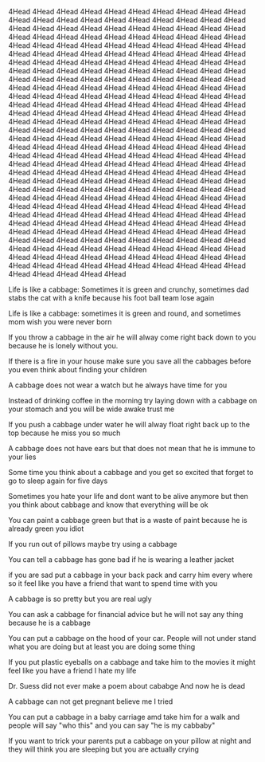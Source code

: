 4Head  4Head 4Head 4Head 4Head 4Head 4Head 4Head 4Head 4Head 4Head 4Head 4Head 4Head 4Head 4Head 4Head 4Head 4Head 4Head 4Head 4Head 4Head 4Head 4Head 4Head 4Head 4Head 4Head 4Head 4Head 4Head 4Head 4Head 4Head 4Head 4Head 4Head 4Head 4Head 4Head 4Head 4Head 4Head 4Head 4Head 4Head 4Head 4Head 4Head 4Head 4Head 4Head 4Head 4Head 4Head 4Head 4Head 4Head 4Head 4Head 4Head 4Head 4Head 4Head 4Head 4Head 4Head 4Head 4Head 4Head 4Head 4Head 4Head 4Head 4Head 4Head 4Head 4Head 4Head 4Head 4Head 4Head 4Head 4Head 4Head 4Head 4Head 4Head 4Head 4Head 4Head 4Head 4Head 4Head 4Head 4Head 4Head 4Head 4Head 4Head 4Head 4Head 4Head 4Head 4Head 4Head 4Head 4Head 4Head 4Head 4Head 4Head 4Head 4Head 4Head 4Head 4Head 4Head 4Head 4Head 4Head 4Head 4Head 4Head 4Head 4Head 4Head 4Head 4Head 4Head 4Head 4Head 4Head 4Head 4Head 4Head 4Head 4Head 4Head 4Head 4Head 4Head 4Head 4Head 4Head 4Head 4Head 4Head 4Head 4Head 4Head 4Head 4Head 4Head 4Head 4Head 4Head 4Head 4Head 4Head 4Head 4Head 4Head 4Head 4Head 4Head 4Head 4Head 4Head 4Head 4Head 4Head 4Head 4Head 4Head 4Head 4Head 4Head 4Head 4Head 4Head 4Head 4Head 4Head 4Head 4Head 4Head 4Head 4Head 4Head 4Head 4Head 4Head 4Head 4Head 4Head 4Head 4Head 4Head 4Head 4Head 4Head 4Head 4Head 4Head 4Head 4Head 4Head 4Head 4Head 4Head 4Head 4Head 4Head 4Head 4Head 4Head 4Head 4Head 4Head 4Head 4Head 4Head 4Head 4Head 4Head 4Head 4Head 4Head 4Head 4Head 4Head 4Head 4Head 4Head 4Head 4Head 4Head 4Head 4Head 4Head 4Head 4Head 4Head 4Head 4Head 4Head 4Head 4Head 4Head 4Head 4Head 4Head 4Head 4Head 4Head 4Head 4Head 4Head 4Head 4Head 4Head 4Head 4Head 4Head 4Head 4Head 4Head 4Head 4Head 4Head 4Head 4Head 4Head 4Head 4Head 4Head 4Head 4Head 4Head 4Head 4Head 4Head 4Head 4Head 4Head 4Head 4Head 4Head 4Head 4Head 4Head 4Head 4Head 4Head 4Head 4Head 4Head 4Head 4Head 4Head 4Head 4Head 4Head 4Head 4Head 4Head 4Head 4Head 4Head 4Head 4Head 4Head 4Head 


















Life is like a cabbage: Sometimes it is green and crunchy, sometimes dad stabs the cat with a knife because his foot ball team lose again

Life is like a cabbage: sometimes it is green and round, and sometimes mom wish you were never born

If you throw a cabbage in the air he will alway come right back down to you because he is lonely without you.

If there is a fire in your house make sure you save all the cabbages before you even think about finding your children

A cabbage does not wear a watch but he always have time for you

Instead of drinking coffee in the morning try laying down with a cabbage on your stomach and you will be wide awake trust me

If you push a cabbage under water he will alway float right back up to the top because he miss you so much

A cabbage does not have ears but that does not mean that he is immune to your lies

Some time you think about a cabbage and you get so excited that forget to go to sleep again for five days

Sometimes you hate your life and dont want to be alive anymore but then you think about cabbage and know that everything will be ok

You can paint a cabbage green but that is a waste of paint because he is already green you idiot

If you run out of pillows maybe try using a cabbage

You can tell a cabbage has gone bad if he is wearing a leather jacket

if you are sad put a cabbage in your back pack and carry him every where so it feel like you have a friend that want to spend time with you

A cabbage is so pretty but you are real ugly

You can ask a cabbage for financial advice but he will not say any thing because he is a cabbage

You can put a cabbage on the hood of your car. People will not under stand what you are doing but at least you are doing some thing

If you put plastic eyeballs on a cabbage and take him to the movies it might feel like you have a friend I hate my life

Dr. Suess did not ever make a poem about cababge And now he is dead

A cabbage can not get pregnant believe me I tried

You can put a cabbage in a baby carriage amd take him for a walk and people will say "who this" and you can say "he is my cabbaby"

If you want to trick your parents put a cabbage on your pillow at night and they will think you are sleeping but you are actually crying
